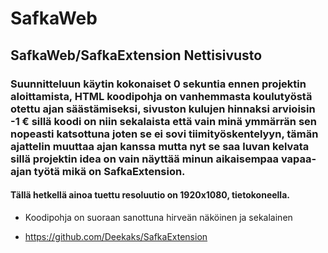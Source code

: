# SafkaWeb
## SafkaWeb/SafkaExtension Nettisivusto
### Suunnitteluun käytin kokonaiset 0 sekuntia ennen projektin aloittamista,  HTML koodipohja on vanhemmasta koulutyöstä otettu ajan säästämiseksi, sivuston kulujen hinnaksi arvioisin -1 € sillä koodi on niin sekalaista että vain minä ymmärrän sen nopeasti katsottuna joten se ei sovi tiimityöskentelyyn, tämän ajattelin muuttaa ajan kanssa mutta nyt se saa luvan kelvata sillä projektin idea on vain näyttää minun aikaisempaa vapaa-ajan työtä mikä on SafkaExtension.




#### Tällä hetkellä ainoa tuettu resoluutio on 1920x1080, tietokoneella.
- Koodipohja on suoraan sanottuna hirveän näköinen ja sekalainen

- https://github.com/Deekaks/SafkaExtension
